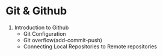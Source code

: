 # Git & Github

1. Introduction to Github
    - Git Configuration
    - Git overflow(add-commit-push)
    - Connecting Local Repositories to Remote repositories